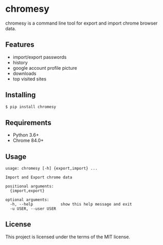 # chromesy
chromesy is a command line tool for export and import chrome browser data.

## Features
- import/export passwords
- history
- google account profile picture
- downloads
- top visited sites

## Installing
```bash
$ pip install chromesy
```

## Requirements
- Python 3.6+
- Chrome 84.0+

## Usage
```
usage: chromesy [-h] {export,import} ...

Import and Export chrome data

positional arguments:
  {import,export}

optional arguments:
  -h, --help            show this help message and exit
  -u USER, --user USER
```

## License
This project is licensed under the terms of the MIT license.
